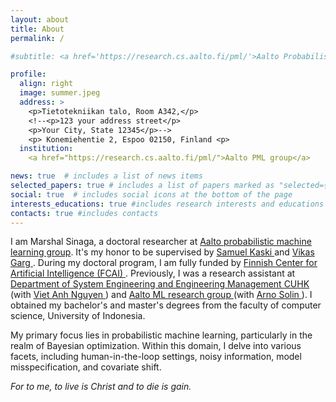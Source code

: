 ```yaml
---
layout: about
title: About
permalink: /

#subtitle: <a href='https://research.cs.aalto.fi/pml/'>Aalto Probabilistic Machine Learning group</a>

profile:
  align: right
  image: summer.jpeg
  address: >
    <p>Tietotekniikan talo, Room A342,</p>
    <!--<p>123 your address street</p>
    <p>Your City, State 12345</p>-->
    <p> Konemiehentie 2, Espoo 02150, Finland <p>
  institution:
    <a href="https://research.cs.aalto.fi/pml/">Aalto PML group</a>

news: true  # includes a list of news items
selected_papers: true # includes a list of papers marked as "selected={true}"
social: true  # includes social icons at the bottom of the page
interests_educations: true #includes research interests and educations
contacts: true #includes contacts 
---
```


I am Marshal Sinaga, a doctoral researcher at <a href='https://research.cs.aalto.fi/pml/'>Aalto probabilistic machine learning group</a>. It's my honor to be supervised by <a href='https://research.aalto.fi/en/persons/samuel-kaski'> Samuel Kaski </a> and <a href='https://research.aalto.fi/en/persons/vikas-garg'> Vikas Garg </a>. During my doctoral program, I am fully funded by <a href='https://fcai.fi/'> Finnish Center for Artificial Intelligence (FCAI) </a>. Previously, I was a research assistant at <a href='https://www.se.cuhk.edu.hk/'>Department of System Engineering and Engineering Management CUHK</a> (with <a href='https://www.vietanhnguyen.net/'> Viet Anh Nguyen </a>) and <a href='https://users.aalto.fi/~asolin/group/'>Aalto ML research group </a> (with <a href='https://users.aalto.fi/~asolin/'> Arno Solin </a>). I obtained my bachelor's and master's degrees from the faculty of computer science, University of Indonesia. 

My primary focus lies in probabilistic machine learning, particularly in the realm of Bayesian optimization. Within this domain, I delve into various facets, including human-in-the-loop settings, noisy information, model misspecification, and covariate shift.

*For to me, to live is Christ and to die is gain.*
